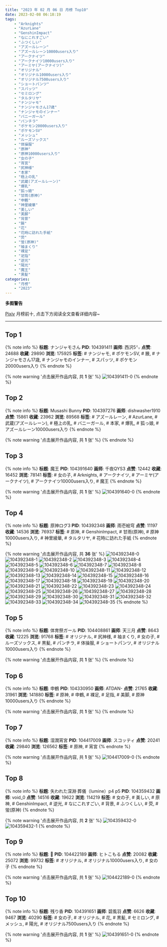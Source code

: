 ```yaml
---
title: "2023 年 02 月 06 日 月榜 Top10"
date: 2023-02-08 06:18:19
tags:
    - "Arknights"
    - "AzurLane"
    - "GenshinImpact"
    - "なにこれすごい"
    - "ふつくしい"
    - "アズールレーン"
    - "アズールレーン10000users入り"
    - "アークナイツ"
    - "アークナイツ10000users入り"
    - "アーミヤ(アークナイツ)"
    - "オリジナル"
    - "オリジナル10000users入り"
    - "オリジナル7500users入り"
    - "ショートパンツ"
    - "スパッツ"
    - "セミロング"
    - "タルタリヤ"
    - "ナンジャモ"
    - "ナンジャモさん17歳"
    - "ナンジャモのインナー"
    - "バニーガール"
    - "パンチラ"
    - "ポケモン20000users入り"
    - "ポケモンSV"
    - "メッシュ"
    - "ルーズソックス"
    - "体操服"
    - "原神"
    - "原神10000users入り"
    - "女の子"
    - "宵宮"
    - "尻神様"
    - "本家"
    - "極上の乳"
    - "武蔵(アズールレーン)"
    - "爆乳"
    - "狐っ娘"
    - "甘雨(原神)"
    - "申鶴"
    - "神里綾華"
    - "美しい"
    - "美脚"
    - "背景"
    - "腋"
    - "花"
    - "花時に訪れた手紙"
    - "荧"
    - "蛍(原神)"
    - "袖まくり"
    - "裸足"
    - "足指"
    - "逆光"
    - "陽光"
    - "魔王"
    - "黒髪"
categories:
    - "月榜"
    - "2023"
---
```


<i class="fa fa-triangle-exclamation"></i>**多图警告**<i class="fa fa-triangle-exclamation"></i>

[Pixiv](https://www.pixiv.net/) 月榜前十, 点击下方阅读全文查看详细内容~

<!-- more -->

---

## Top 1

{% note info %}
**标题**: ナンジャモさん
**PID**: 104391411 **画师**: 西沢5㍉
**点赞**: 24688 **收藏**: 29890 **浏览**: 175925
**标签**: # ナンジャモ, # ポケモンSV, # 腋, # ナンジャモさん17歳, # ナンジャモのインナー, # スパッツ, # ポケモン20000users入り
{% endnote %}

{% note warning '点击展开作品内容, 共 **1** 张' %}
![104391411-0](https://i.pixiv.re/img-original/img/2023/01/10/00/00/29/104391411_p0.jpg)
{% endnote %}

## Top 2

{% note info %}
**标题**: Musashi Bunny
**PID**: 104397276 **画师**: dishwasher1910
**点赞**: 15861 **收藏**: 23962 **浏览**: 89568
**标签**: # アズールレーン, # AzurLane, # 武蔵(アズールレーン), # 極上の乳, # バニーガール, # 本家, # 爆乳, # 狐っ娘, # アズールレーン10000users入り
{% endnote %}

{% note warning '点击展开作品内容, 共 **1** 张' %}
{% endnote %}

## Top 3

{% note info %}
**标题**: 魔王
**PID**: 104391640 **画师**: 千夜QYS3
**点赞**: 12442 **收藏**: 16452 **浏览**: 78141
**标签**: # 女の子, # Arknights, # アークナイツ, # アーミヤ(アークナイツ), # アークナイツ10000users入り, # 魔王
{% endnote %}

{% note warning '点击展开作品内容, 共 **1** 张' %}
![104391640-0](https://i.pixiv.re/img-original/img/2023/01/10/00/02/21/104391640_p0.jpg)
{% endnote %}

## Top 4

{% note info %}
**标题**: 原神ログ3
**PID**: 104392348 **画师**: 雨壱絵穹
**点赞**: 11197 **收藏**: 14536 **浏览**: 76937
**标签**: # 原神, # GenshinImpact, # 甘雨(原神), # 原神10000users入り, # 神里綾華, # タルタリヤ, # 花時に訪れた手紙
{% endnote %}

{% note warning '点击展开作品内容, 共 **36** 张' %}
![104392348-0](https://i.pixiv.re/img-original/img/2023/01/10/00/20/09/104392348_p0.jpg)
![104392348-1](https://i.pixiv.re/img-original/img/2023/01/10/00/20/09/104392348_p1.jpg)
![104392348-2](https://i.pixiv.re/img-original/img/2023/01/10/00/20/09/104392348_p2.jpg)
![104392348-3](https://i.pixiv.re/img-original/img/2023/01/10/00/20/09/104392348_p3.jpg)
![104392348-4](https://i.pixiv.re/img-original/img/2023/01/10/00/20/09/104392348_p4.jpg)
![104392348-5](https://i.pixiv.re/img-original/img/2023/01/10/00/20/09/104392348_p5.jpg)
![104392348-6](https://i.pixiv.re/img-original/img/2023/01/10/00/20/09/104392348_p6.jpg)
![104392348-7](https://i.pixiv.re/img-original/img/2023/01/10/00/20/09/104392348_p7.jpg)
![104392348-8](https://i.pixiv.re/img-original/img/2023/01/10/00/20/09/104392348_p8.jpg)
![104392348-9](https://i.pixiv.re/img-original/img/2023/01/10/00/20/09/104392348_p9.jpg)
![104392348-10](https://i.pixiv.re/img-original/img/2023/01/10/00/20/09/104392348_p10.jpg)
![104392348-11](https://i.pixiv.re/img-original/img/2023/01/10/00/20/09/104392348_p11.jpg)
![104392348-12](https://i.pixiv.re/img-original/img/2023/01/10/00/20/09/104392348_p12.jpg)
![104392348-13](https://i.pixiv.re/img-original/img/2023/01/10/00/20/09/104392348_p13.jpg)
![104392348-14](https://i.pixiv.re/img-original/img/2023/01/10/00/20/09/104392348_p14.jpg)
![104392348-15](https://i.pixiv.re/img-original/img/2023/01/10/00/20/09/104392348_p15.jpg)
![104392348-16](https://i.pixiv.re/img-original/img/2023/01/10/00/20/09/104392348_p16.jpg)
![104392348-17](https://i.pixiv.re/img-original/img/2023/01/10/00/20/09/104392348_p17.jpg)
![104392348-18](https://i.pixiv.re/img-original/img/2023/01/10/00/20/09/104392348_p18.jpg)
![104392348-19](https://i.pixiv.re/img-original/img/2023/01/10/00/20/09/104392348_p19.jpg)
![104392348-20](https://i.pixiv.re/img-original/img/2023/01/10/00/20/09/104392348_p20.jpg)
![104392348-21](https://i.pixiv.re/img-original/img/2023/01/10/00/20/09/104392348_p21.jpg)
![104392348-22](https://i.pixiv.re/img-original/img/2023/01/10/00/20/09/104392348_p22.jpg)
![104392348-23](https://i.pixiv.re/img-original/img/2023/01/10/00/20/09/104392348_p23.jpg)
![104392348-24](https://i.pixiv.re/img-original/img/2023/01/10/00/20/09/104392348_p24.jpg)
![104392348-25](https://i.pixiv.re/img-original/img/2023/01/10/00/20/09/104392348_p25.jpg)
![104392348-26](https://i.pixiv.re/img-original/img/2023/01/10/00/20/09/104392348_p26.jpg)
![104392348-27](https://i.pixiv.re/img-original/img/2023/01/10/00/20/09/104392348_p27.jpg)
![104392348-28](https://i.pixiv.re/img-original/img/2023/01/10/00/20/09/104392348_p28.jpg)
![104392348-29](https://i.pixiv.re/img-original/img/2023/01/10/00/20/09/104392348_p29.jpg)
![104392348-30](https://i.pixiv.re/img-original/img/2023/01/10/00/20/09/104392348_p30.jpg)
![104392348-31](https://i.pixiv.re/img-original/img/2023/01/10/00/20/09/104392348_p31.jpg)
![104392348-32](https://i.pixiv.re/img-original/img/2023/01/10/00/20/09/104392348_p32.jpg)
![104392348-33](https://i.pixiv.re/img-original/img/2023/01/10/00/20/09/104392348_p33.jpg)
![104392348-34](https://i.pixiv.re/img-original/img/2023/01/10/00/20/09/104392348_p34.jpg)
![104392348-35](https://i.pixiv.re/img-original/img/2023/01/10/00/20/09/104392348_p35.jpg)
{% endnote %}

## Top 5

{% note info %}
**标题**: 体育祭ガール
**PID**: 104408861 **画师**: 天三月
**点赞**: 8643 **收藏**: 12225 **浏览**: 91768
**标签**: # オリジナル, # 尻神様, # 袖まくり, # 女の子, # ルーズソックス, # 黒髪, # パンチラ, # 体操服, # ショートパンツ, # オリジナル10000users入り
{% endnote %}

{% note warning '点击展开作品内容, 共 **1** 张' %}
{% endnote %}

## Top 6

{% note info %}
**标题**: 申鶴
**PID**: 104330950 **画师**: ATDAN-
**点赞**: 21765 **收藏**: 31961 **浏览**: 141880
**标签**: # 原神, # 申鶴, # 裸足, # 足指, # 美脚, # 原神10000users入り
{% endnote %}

{% note warning '点击展开作品内容, 共 **1** 张' %}
{% endnote %}

## Top 7

{% note info %}
**标题**: 湿潤宵宮
**PID**: 104417009 **画师**: スコッティ
**点赞**: 20241 **收藏**: 29840 **浏览**: 126562
**标签**: # 原神, # 宵宮
{% endnote %}

{% note warning '点击展开作品内容, 共 **1** 张' %}
![104417009-0](https://i.pixiv.re/img-original/img/2023/01/11/00/00/20/104417009_p0.png)
{% endnote %}

## Top 8

{% note info %}
**标题**: 失われた深淵·葬儀（lumine）p4 p5
**PID**: 104359432 **画师**: void_0
**点赞**: 14516 **收藏**: 19622 **浏览**: 114219
**标签**: # 女の子, # 美しい, # 原神, # GenshinImpact, # 逆光, # なにこれすごい, # 背景, # ふつくしい, # 荧, # 蛍(原神)
{% endnote %}

{% note warning '点击展开作品内容, 共 **2** 张' %}
![104359432-0](https://i.pixiv.re/img-original/img/2023/01/09/00/00/59/104359432_p0.jpg)
![104359432-1](https://i.pixiv.re/img-original/img/2023/01/09/00/00/59/104359432_p1.jpg)
{% endnote %}

## Top 9

{% note info %}
**标题**: 🐑
**PID**: 104422189 **画师**: ヒトこもる
**点赞**: 20082 **收藏**: 25072 **浏览**: 99732
**标签**: # オリジナル, # オリジナル10000users入り, # 女の子
{% endnote %}

{% note warning '点击展开作品内容, 共 **1** 张' %}
![104422189-0](https://i.pixiv.re/img-original/img/2023/01/11/05/01/34/104422189_p0.png)
{% endnote %}

## Top 10

{% note info %}
**标题**: 残り香
**PID**: 104391651 **画师**: 碧風羽
**点赞**: 6626 **收藏**: 9467 **浏览**: 40290
**标签**: # 女の子, # オリジナル, # 花, # 黒髪, # セミロング, # メッシュ, # 陽光, # オリジナル7500users入り
{% endnote %}

{% note warning '点击展开作品内容, 共 **1** 张' %}
![104391651-0](https://i.pixiv.re/img-original/img/2023/01/10/00/02/36/104391651_p0.jpg)
{% endnote %}
